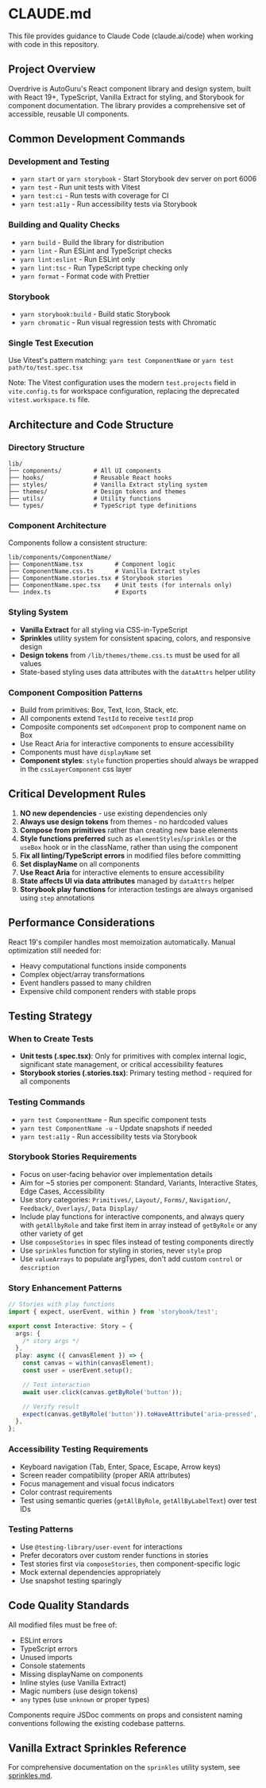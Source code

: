 # CLAUDE.md

This file provides guidance to Claude Code (claude.ai/code) when working with
code in this repository.

## Project Overview

Overdrive is AutoGuru's React component library and design system, built with
React 19+, TypeScript, Vanilla Extract for styling, and Storybook for component
documentation. The library provides a comprehensive set of accessible, reusable
UI components.

## Common Development Commands

### Development and Testing

- `yarn start` or `yarn storybook` - Start Storybook dev server on port 6006
- `yarn test` - Run unit tests with Vitest
- `yarn test:ci` - Run tests with coverage for CI
- `yarn test:a11y` - Run accessibility tests via Storybook

### Building and Quality Checks

- `yarn build` - Build the library for distribution
- `yarn lint` - Run ESLint and TypeScript checks
- `yarn lint:eslint` - Run ESLint only
- `yarn lint:tsc` - Run TypeScript type checking only
- `yarn format` - Format code with Prettier

### Storybook

- `yarn storybook:build` - Build static Storybook
- `yarn chromatic` - Run visual regression tests with Chromatic

### Single Test Execution

Use Vitest's pattern matching: `yarn test ComponentName` or
`yarn test path/to/test.spec.tsx`

Note: The Vitest configuration uses the modern `test.projects` field in
`vite.config.ts` for workspace configuration, replacing the deprecated
`vitest.workspace.ts` file.

## Architecture and Code Structure

### Directory Structure

```
lib/
├── components/         # All UI components
├── hooks/              # Reusable React hooks
├── styles/             # Vanilla Extract styling system
├── themes/             # Design tokens and themes
├── utils/              # Utility functions
└── types/              # TypeScript type definitions
```

### Component Architecture

Components follow a consistent structure:

```
lib/components/ComponentName/
├── ComponentName.tsx         # Component logic
├── ComponentName.css.ts      # Vanilla Extract styles
├── ComponentName.stories.tsx # Storybook stories
├── ComponentName.spec.tsx    # Unit tests (for internals only)
└── index.ts                  # Exports
```

### Styling System

- **Vanilla Extract** for all styling via CSS-in-TypeScript
- **Sprinkles** utility system for consistent spacing, colors, and responsive
  design
- **Design tokens** from `/lib/themes/theme.css.ts` must be used for all values
- State-based styling uses data attributes with the `dataAttrs` helper utility

### Component Composition Patterns

- Build from primitives: Box, Text, Icon, Stack, etc.
- All components extend `TestId` to receive `testId` prop
- Composite components set `odComponent` prop to component name on Box
- Use React Aria for interactive components to ensure accessibility
- Components must have `displayName` set
- **Component styles**: `style` function properties should always be wrapped in
  the `cssLayerComponent` css layer

## Critical Development Rules

1. **NO new dependencies** - use existing dependencies only
2. **Always use design tokens** from themes - no hardcoded values
3. **Compose from primitives** rather than creating new base elements
4. **Style functions preferred** such as `elementStyles`/`sprinkles` or the
   `useBox` hook or in the className, rather than using the <Box> component
5. **Fix all linting/TypeScript errors** in modified files before committing
6. **Set displayName** on all components
7. **Use React Aria** for interactive elements to ensure accessibility
8. **State affects UI via data attributes** managed by `dataAttrs` helper
9. **Storybook play functions** for interaction testings are always organised
   using `step` annotations

## Performance Considerations

React 19's compiler handles most memoization automatically. Manual optimization
still needed for:

- Heavy computational functions inside components
- Complex object/array transformations
- Event handlers passed to many children
- Expensive child component renders with stable props

## Testing Strategy

### When to Create Tests

- **Unit tests (.spec.tsx)**: Only for primitives with complex internal logic,
  significant state management, or critical accessibility features
- **Storybook stories (.stories.tsx)**: Primary testing method - required for
  all components

### Testing Commands

- `yarn test ComponentName` - Run specific component tests
- `yarn test ComponentName -u` - Update snapshots if needed
- `yarn test:a11y` - Run accessibility tests via Storybook

### Storybook Stories Requirements

- Focus on user-facing behavior over implementation details
- Aim for ~5 stories per component: Standard, Variants, Interactive States, Edge
  Cases, Accessibility
- Use story categories: `Primitives/`, `Layout/`, `Forms/`, `Navigation/`,
  `Feedback/`, `Overlays/`, `Data Display/`
- Include play functions for interactive components, and always query with
  `getAllbyRole` and take first item in array instead of `getByRole` or any
  other variety of get
- Use `composeStories` in spec files instead of testing components directly
- Use `sprinkles` function for styling in stories, never `style` prop
- Use `valueArrays` to populate argTypes, don't add custom `control` or
  `description`

### Story Enhancement Patterns

```typescript
// Stories with play functions
import { expect, userEvent, within } from 'storybook/test';

export const Interactive: Story = {
  args: {
    /* story args */
  },
  play: async ({ canvasElement }) => {
    const canvas = within(canvasElement);
    const user = userEvent.setup();

    // Test interaction
    await user.click(canvas.getByRole('button'));

    // Verify result
    expect(canvas.getByRole('button')).toHaveAttribute('aria-pressed', 'true');
  },
};
```

### Accessibility Testing Requirements

- Keyboard navigation (Tab, Enter, Space, Escape, Arrow keys)
- Screen reader compatibility (proper ARIA attributes)
- Focus management and visual focus indicators
- Color contrast requirements
- Test using semantic queries (`getAllByRole`, `getAllByLabelText`) over test
  IDs

### Testing Patterns

- Use `@testing-library/user-event` for interactions
- Prefer decorators over custom render functions in stories
- Test stories first via `composeStories`, then component-specific logic
- Mock external dependencies appropriately
- Use snapshot testing sparingly

## Code Quality Standards

All modified files must be free of:

- ESLint errors
- TypeScript errors
- Unused imports
- Console statements
- Missing displayName on components
- Inline styles (use Vanilla Extract)
- Magic numbers (use design tokens)
- `any` types (use `unknown` or proper types)

Components require JSDoc comments on props and consistent naming conventions
following the existing codebase patterns.

## Vanilla Extract Sprinkles Reference

For comprehensive documentation on the `sprinkles` utility system, see
[sprinkles.md](./.claude/commands/sprinkles.md).
